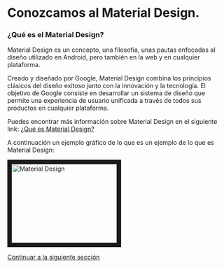 # Conozcamos al Material Design.

### ¿Qué es el Material Design?
Material Design es un concepto, una filosofía, unas pautas enfocadas al diseño utilizado en Android, pero también en la web y en cualquier plataforma.

Creado y diseñado por Google, Material Design combina los principios clásicos del diseño exitoso junto con la innovación y la tecnología. El objetivo de Google consiste en desarrollar un sistema de diseño que permite una experiencia de usuario unificada a través de todos sus productos en cualquier plataforma.

Puedes encontrar más información sobre Material Design en el siguiente link: [¿Qué es Material Design?](http://www.elandroidelibre.com/2014/11/que-es-material-design.html)

A continuación un ejemplo gráfico de lo que es un ejemplo de lo que es Material Design:

<a href="http://www.youtube.com/watch?feature=player_embedded&v=U3CGMyjzlvM
" target="_blank"><img src="http://img.youtube.com/vi/U3CGMyjzlvM/0.jpg" 
alt="Material Design" width="240" height="180" border="10" /></a>

[Continuar a la siguiente sección](sem3_materialize.md)